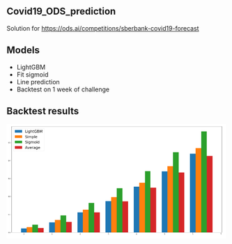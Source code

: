 ## Covid19_ODS_prediction
Solution for https://ods.ai/competitions/sberbank-covid19-forecast
## Models
- LightGBM
- Fit sigmoid
- Line prediction
- Backtest on 1 week of challenge
## Backtest results
![Графики](https://github.com/ArefievMC/Covid19_ODS_prediction/blob/master/BackTest.PNG)
